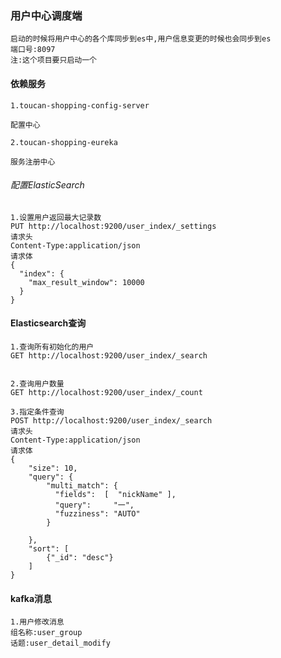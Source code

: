 ### 用户中心调度端
    
    启动的时候将用户中心的各个库同步到es中,用户信息变更的时候也会同步到es
    端口号:8097
    注:这个项目要只启动一个
   

#### 依赖服务
    1.toucan-shopping-config-server

    配置中心
    
    2.toucan-shopping-eureka
    
    服务注册中心


###### 配置ElasticSearch

    1.设置用户返回最大记录数
    PUT http://localhost:9200/user_index/_settings
    请求头
    Content-Type:application/json
    请求体
    {
      "index": {
        "max_result_window": 10000
      }
    }



#### Elasticsearch查询

    1.查询所有初始化的用户
    GET http://localhost:9200/user_index/_search
    
    
    2.查询用户数量
    GET http://localhost:9200/user_index/_count
    
    3.指定条件查询
    POST http://localhost:9200/user_index/_search
    请求头
    Content-Type:application/json
    请求体
    {
        "size": 10,
        "query": {
            "multi_match": {
    	      "fields":  [  "nickName" ],
    	      "query":     "一",
    	      "fuzziness": "AUTO"
    	    }
                
        },
        "sort": [
            {"_id": "desc"}
        ]
    }
    
#### kafka消息
    
    1.用户修改消息
    组名称:user_group
    话题:user_detail_modify
    
    
    
    
    